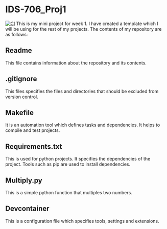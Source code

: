 # IDS-706_Proj1
[![CI](https://github.com/Antara999333/IDS-706_Proj1/actions/workflows/cicd.yml/badge.svg)](https://github.com/Antara999333/IDS-706_Proj1/actions/workflows/cicd.yml)
This is my mini project for week 1. I have created a template which I will be using for the rest of my projects. 
The contents of my repository are as follows:

## Readme
This file contains information about the repository and its contents.

## .gitignore
This files specifies the files and directories that should be excluded from version control. 

## Makefile
It is an automation tool which defines tasks and dependencies. It helps to compile and test projects. 

## Requirements.txt
This is used for python projects. It specifies the dependencies of the project. Tools such as pip are used to install dependencies. 

## Multiply.py
This is a simple python function that multiples two numbers. 

## Devcontainer
This is a configuration file which specifies tools, settings and extensions. 


